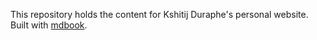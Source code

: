 This repository holds the content for Kshitij Duraphe's personal website. Built with [mdbook](https://rust-lang.github.io/mdBook). 
